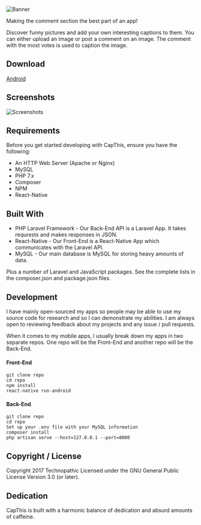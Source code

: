 ![Banner](https://technopathic.me/storage/capthisbanner.png)

Making the comment section the best part of an app!

Discover funny pictures and add your own interesting captions to them. You can either upload an image or post a comment on an image. The comment with the most votes is used to caption the image.

## Download

[Android](https://play.google.com/store/apps/details?id=com.capthis)

## Screenshots

![Screenshots](https://technopathic.me/storage/githubscreenshot.png)

## Requirements
Before you get started developing with CapThis, ensure you have the following:

* An HTTP Web Server (Apache or Nginx)
* MySQL
* PHP 7.x
* Composer
* NPM
* React-Native

## Built With
* PHP Laravel Framework - Our Back-End API is a Laravel App. It takes requrests and makes responses in JSON.
* React-Native - Our Front-End is a React-Native App which communicates with the Laravel API.
* MySQL - Our main database is MySQL for storing heavy amounts of data.

Plus a number of Laravel and JavaScript packages. See the complete lists in the composer.json and package.json files.

## Development
I have mainly open-sourced my apps so people may be able to use my source code for research and so I can demonstrate my abilities. I am always open to reviewing feedback about my projects and any issue / pull requests.

When it comes to my mobile apps, I usually break down my apps in two separate repos. One repo will be the Front-End and another repo will be the Back-End.

#### Front-End
```
git clone repo
cd repo
npm install
react-native run-android
```

#### Back-End
```
git clone repo
cd repo
Set up your .env file with your MySQL information
composer install
php artisan serve --host=127.0.0.1 --port=8000
```

## Copyright / License
Copyright 2017 Technopathic
Licensed under the GNU General Public License Version 3.0 (or later).

## Dedication
CapThis is built with a harmonic balance of dedication and absurd amounts of caffeine.
